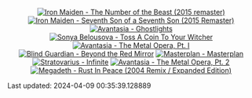 <!-- lastfm -->
<p align="center"><a href="https://www.last.fm/music/Iron+Maiden/The+Number+of+the+Beast+(2015+remaster)"><img src="https://lastfm.freetls.fastly.net/i/u/64s/f6c831bb4f7f12bde69d03fc92beae66.png" title="Iron Maiden - The Number of the Beast (2015 remaster)"></a> <a href="https://www.last.fm/music/Iron+Maiden/Seventh+Son+of+a+Seventh+Son+(2015+Remaster)"><img src="https://lastfm.freetls.fastly.net/i/u/64s/04e3a5c441b4c8eb71ccff0a1007284b.jpg" title="Iron Maiden - Seventh Son of a Seventh Son (2015 Remaster)"></a> <a href="https://www.last.fm/music/Avantasia/Ghostlights"><img src="https://lastfm.freetls.fastly.net/i/u/64s/f27bbac3df62a3bcd1e7768ca8a6dcc6.png" title="Avantasia - Ghostlights"></a> <a href="https://www.last.fm/music/Sonya+Belousova/Toss+A+Coin+To+Your+Witcher"><img src="https://lastfm.freetls.fastly.net/i/u/64s/820a6fd31d749fcf68544f412e1717d5.jpg" title="Sonya Belousova - Toss A Coin To Your Witcher"></a> <a href="https://www.last.fm/music/Avantasia/The+Metal+Opera,+Pt.+I"><img src="https://lastfm.freetls.fastly.net/i/u/64s/fc9bdb619dec45deb3c8d78e8018e06b.jpg" title="Avantasia - The Metal Opera, Pt. I"></a> <a href="https://www.last.fm/music/Blind+Guardian/Beyond+the+Red+Mirror"><img src="https://lastfm.freetls.fastly.net/i/u/64s/61262bdd006ff40263bc723dabd53289.png" title="Blind Guardian - Beyond the Red Mirror"></a> <a href="https://www.last.fm/music/Masterplan/Masterplan"><img src="https://lastfm.freetls.fastly.net/i/u/64s/c4b3b12f77bb4e67ab720872eba62109.jpg" title="Masterplan - Masterplan"></a> <a href="https://www.last.fm/music/Stratovarius/Infinite"><img src="https://lastfm.freetls.fastly.net/i/u/64s/9b945a514da04f92cf4ea18d4ac23e8f.png" title="Stratovarius - Infinite"></a> <a href="https://www.last.fm/music/Avantasia/The+Metal+Opera,+Pt.+2"><img src="https://lastfm.freetls.fastly.net/i/u/64s/2b7059c24630eeebbe618116a5f5f0a1.jpg" title="Avantasia - The Metal Opera, Pt. 2"></a> <a href="https://www.last.fm/music/Megadeth/Rust+In+Peace+(2004+Remix+%2F+Expanded+Edition)"><img src="https://lastfm.freetls.fastly.net/i/u/64s/4b5edf9b6237cc7df339949a58a89421.jpg" title="Megadeth - Rust In Peace (2004 Remix / Expanded Edition)"></a> </p>

<!--START_SECTION:last-updated-->
Last updated: 2024-04-09 00:35:39.128889
<!--END_SECTION:last-updated-->